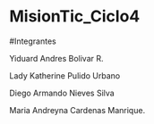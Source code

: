 # MisionTic_Ciclo4

#Integrantes

Yiduard Andres Bolivar R.

Lady Katherine Pulido Urbano

Diego Armando Nieves Silva

Maria Andreyna Cardenas Manrique.
